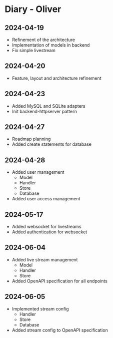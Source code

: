 # Diary - Oliver

## 2024-04-19

- Refinement of the architecture
- Implementation of models in backend
- Fix simple livestream

## 2024-04-20

- Feature, layout and architecture refinement

## 2024-04-23

- Added MySQL and SQLite adapters
- Init backend-httpserver pattern

## 2024-04-27

- Roadmap planning
- Added create statements for database

## 2024-04-28

- Added user management
    - Model
    - Handler
    - Store
    - Database
- Added user access management

## 2024-05-17

- Added websocket for livestreams
- Added authentication for websocket

## 2024-06-04

- Added live stream management
    - Model
    - Handler
    - Store
- Added OpenAPI specification for all endpoints

## 2024-06-05

- Implemented stream config
    - Handler
    - Store
    - Database
- Added stream config to OpenAPI specification